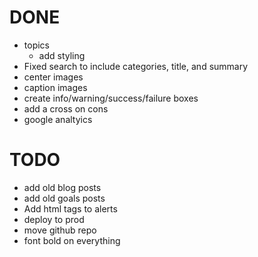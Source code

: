 # DONE

- topics
  - add styling
- Fixed search to include categories, title, and summary
- center images
- caption images
- create info/warning/success/failure boxes
- add a cross on cons
- google analtyics

# TODO

- add old blog posts
- add old goals posts
- Add html tags to alerts
- deploy to prod
- move github repo
- font bold on everything
